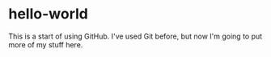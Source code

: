 # hello-world

This is a start of using GitHub.  I've used Git before, but now I'm going to put more of my stuff here.
